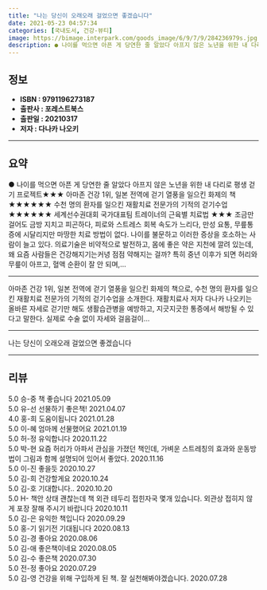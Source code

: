 ```yaml
---
title: "나는 당신이 오래오래 걸었으면 좋겠습니다"
date: 2021-05-23 04:57:34
categories: [국내도서, 건강-뷰티]
image: https://bimage.interpark.com/goods_image/6/9/7/9/284236979s.jpg
description: ● 나이를 먹으면 아픈 게 당연한 줄 알았다 아프지 않은 노년을 위한 내 다리로 평생 걷기 프로젝트★★★ 아마존 건강 1위, 일본 전역에 걷기 열풍을 일으킨 화제의 책 ★★★★★★ 수천 명의 환자를 일으킨 재활치료 전문가의 기적의 걷기수업 ★★★★★★ 세계선수권대회 국가대표팀 트레이너
---
```


## **정보**

- **ISBN : 9791196273187**
- **출판사 : 포레스트북스**
- **출판일 : 20210317**
- **저자 : 다나카 나오키**

------



## **요약**

●  나이를 먹으면 아픈 게 당연한 줄 알았다 아프지 않은 노년을 위한 내 다리로 평생 걷기 프로젝트★★★ 아마존 건강 1위, 일본 전역에 걷기 열풍을 일으킨 화제의 책 ★★★★★★ 수천 명의 환자를 일으킨 재활치료 전문가의 기적의 걷기수업 ★★★★★★ 세계선수권대회 국가대표팀 트레이너의 근육별 치료법 ★★★ 조금만 걸어도 금방 지치고 피곤하다, 피로와 스트레스 회복 속도가 느리다, 만성 요통, 무릎통증에 시달리지만 마땅한 치료 방법이 없다. 나이를 불문하고 이러한 증상을 호소하는 사람이 늘고 있다. 의료기술은 비약적으로 발전하고, 몸에 좋은 약은 지천에 깔려 있는데, 왜 요즘 사람들은 건강해지기는커녕 점점 약해지는 걸까? 특히 중년 이후가 되면 허리와 무릎이 아프고, 혈액 순환이 잘 안 되며,...

------

아마존 건강 1위, 일본 전역에 걷기 열풍을 일으킨 화제의 책으로, 수천 명의 환자를 일으킨 재활치료 전문가의 기적의 걷기수업을 소개한다. 재활치료사 저자 다나카 나오키는 올바른 자세로 걷기만 해도 생활습관병을 예방하고, 지긋지긋한 통증에서 해방될 수 있다고 말한다. 실제로 수술 없이 자세와 걸음걸이... 

------


나는 당신이 오래오래 걸었으면 좋겠습니다 

------


## **리뷰** 

5.0 승-중 책 좋습니다 2021.05.09 <br/>5.0 유-선 선물하기 좋은책! 2021.04.07 <br/>4.0 홍-희 도움이됩니다 2021.01.28 <br/>5.0 이-혜 엄마께 선물했어요 2021.01.19 <br/>5.0 허-정 유익합니다 2020.11.22 <br/>5.0 박-현 요즘 허리가 아파서 관심을 가졌던 책인데, 가벼운 스트레칭의 효과와 운동방법이 그림과 함께 설명되어 있어서 좋았다. 2020.11.16 <br/>5.0 이-진 좋을듯 2020.10.27 <br/>5.0 김-희 건강할게요 2020.10.24 <br/>5.0 김-호 기대합니다.. 2020.10.20 <br/>5.0 H- 책안 상태 괜찮는데 책 외관 테두리 접힌자국 몇개 있습니다. 외관상 접히지 않게 포장 잘해 주시기 바랍니다 2020.10.11 <br/>5.0 김-은 유익한 책입니다 2020.09.29 <br/>5.0 홍-기 읽기전 기대됩니다 2020.08.13 <br/>5.0 김-경 좋아요 2020.08.06 <br/>5.0 김-애 좋은책이네요 2020.08.05 <br/>5.0 김-수 좋은책  2020.07.30 <br/>5.0 전-정 좋아요 2020.07.29 <br/>5.0 김-영 건강을 위해 구입하게 된 책. 잘 실천해봐야겠습니다. 2020.07.28 <br/>
